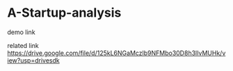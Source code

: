 # A-Startup-analysis

demo link


related link
https://drive.google.com/file/d/125kL6NGaMczlb9NFMbo30D8h3lIvMUHk/view?usp=drivesdk
